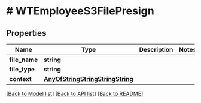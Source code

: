 # # WTEmployeeS3FilePresign

## Properties

Name | Type | Description | Notes
------------ | ------------- | ------------- | -------------
**file_name** | **string** |  |
**file_type** | **string** |  |
**context** | [**AnyOfStringStringStringString**](AnyOfStringStringStringString.md) |  |

[[Back to Model list]](../../README.md#models) [[Back to API list]](../../README.md#endpoints) [[Back to README]](../../README.md)
